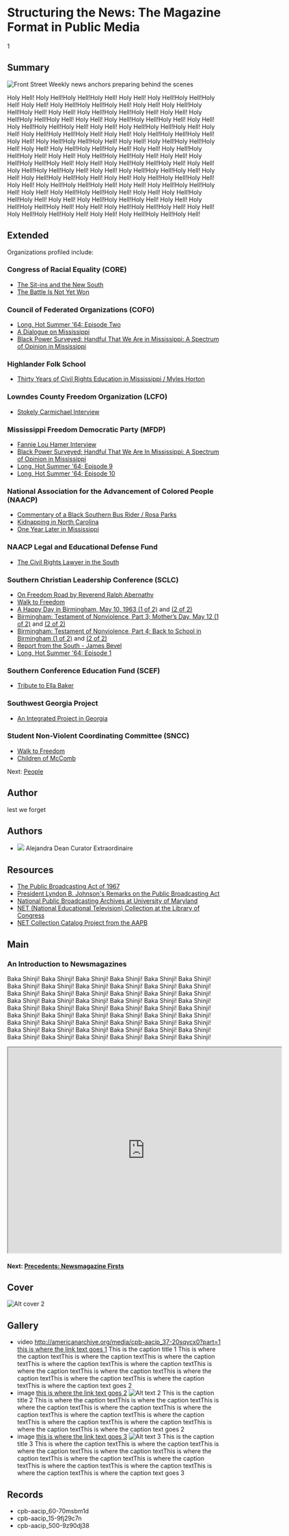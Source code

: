# Structuring the News: The Magazine Format in Public Media

1

## Summary

![Front Street Weekly news anchors preparing behind the scenes](https://s3.amazonaws.com/americanarchive.org/exhibits/AAPB_Exhibit_Newsmagazines_image1.jpg "Front Street Weekly news anchors preparing behind the scenes")

Holy Hell! Holy Hell!Holy Hell!Holy Hell! Holy Hell! Holy Hell!Holy Hell!Holy Hell! Holy Hell! Holy Hell!Holy Hell!Holy Hell! Holy Hell! Holy Hell!Holy Hell!Holy Hell! Holy Hell! Holy Hell!Holy Hell!Holy Hell! Holy Hell! Holy Hell!Holy Hell!Holy Hell! Holy Hell! Holy Hell!Holy Hell!Holy Hell! Holy Hell! Holy Hell!Holy Hell!Holy Hell! Holy Hell! Holy Hell!Holy Hell!Holy Hell! Holy Hell! Holy Hell!Holy Hell!Holy Hell! Holy Hell! Holy Hell!Holy Hell!Holy Hell! Holy Hell! Holy Hell!Holy Hell!Holy Hell! Holy Hell! Holy Hell!Holy Hell!Holy Hell! Holy Hell! Holy Hell!Holy Hell!Holy Hell! Holy Hell! Holy Hell!Holy Hell!Holy Hell! Holy Hell! Holy Hell!Holy Hell!Holy Hell! Holy Hell! Holy Hell!Holy Hell!Holy Hell! Holy Hell! Holy Hell!Holy Hell!Holy Hell! Holy Hell! Holy Hell!Holy Hell!Holy Hell! Holy Hell! Holy Hell!Holy Hell!Holy Hell! Holy Hell! Holy Hell!Holy Hell!Holy Hell! Holy Hell! Holy Hell!Holy Hell!Holy Hell! Holy Hell! Holy Hell!Holy Hell!Holy Hell! Holy Hell! Holy Hell!Holy Hell!Holy Hell! Holy Hell! Holy Hell!Holy Hell!Holy Hell! Holy Hell! Holy Hell!Holy Hell!Holy Hell! Holy Hell! Holy Hell!Holy Hell!Holy Hell! Holy Hell! Holy Hell!Holy Hell!Holy Hell! Holy Hell! Holy Hell!Holy Hell!Holy Hell! Holy Hell! Holy Hell!Holy Hell!Holy Hell! Holy Hell! Holy Hell!Holy Hell!Holy Hell! 

## Extended

Organizations profiled include: 


### Congress of Racial Equality (CORE)

- [The Sit-ins and the New South](/catalog/cpb-aacip_28-br8mc8rr6z)
- [The Battle Is Not Yet Won](/catalog/cpb-aacip_28-2z12n4zs1w)

### Council of Federated Organizations (COFO)

- [Long, Hot Summer '64: Episode Two](/catalog/cpb-aacip_15-02c86fs0)
- [A Dialogue on Mississippi](/catalog/cpb-aacip_15-945qgb91)
- [Black Power Surveyed; Handful That We Are in Mississippi: A Spectrum of Opinion in Mississippi](/catalog/cpb-aacip_15-9cj87k60)

### Highlander Folk School

- [Thirty Years of Civil Rights Education in Mississippi / Myles Horton](/catalog/cpb-aacip_28-xp6tx35q0h)

### Lowndes County Freedom Organization (LCFO)

-  [Stokely Carmichael Interview](/catalog/cpb-aacip_28-zw18k75h85)

### Mississippi Freedom Democratic Party (MFDP)

- [Fannie Lou Hamer Interview](/catalog/cpb-aacip_28-bg2h70895r)
- [Black Power Surveyed; Handful That We Are In Mississippi: A Spectrum of Opinion in Mississippi](/catalog/cpb-aacip_15-9cj87k60)
- [Long, Hot Summer '64; Episode 9](/catalog/cpb-aacip_15-12m646qz)
- [Long, Hot Summer '64; Episode 10](/catalog/cpb-aacip_15-87brvgm3)

### National Association for the Advancement of Colored People (NAACP)

- [Commentary of a Black Southern Bus Rider / Rosa Parks](/catalog/cpb-aacip_28-kw57d2qp45)
- [Kidnapping in North Carolina](/catalog/cpb-aacip_28-h707w67k6x)
- [One Year Later in Mississippi](/catalog/cpb-aacip_15-88qc028z)

### NAACP Legal and Educational Defense Fund

- [The Civil Rights Lawyer in the South](/catalog/cpb-aacip_28-1g0ht2gg9n)

### Southern Christian Leadership Conference (SCLC) 

- [On Freedom Road by Reverend Ralph Abernathy](/catalog/cpb-aacip_28-cz3222rk4w)
- [Walk to Freedom](/catalog/cpb-aacip_28-m61bk17469)
- [A Happy Day in Birmingham, May 10, 1963 (1 of 2)](/catalog/cpb-aacip_500-r785p02p) and [(2 of 2)](/catalog/cpb-aacip_500-m9023j32)
- [Birmingham: Testament of Nonviolence, Part 3; Mother’s Day, May 12 (1 of 2)](/catalog/cpb-aacip_500-ff3m1j0m) and [(2 of 2)](/catalog/cpb-aacip_500-cj87n27n)
- [Birmingham: Testament of Nonviolence, Part 4; Back to School in Birmingham (1 of 2)](/catalog/cpb-aacip_500-jq0svz1h) and [(2 of 2)](/catalog/cpb-aacip_500-z60c1503)
- [Report from the South - James Bevel](/catalog/cpb-aacip_28-j09w08ws94)
- [Long, Hot Summer '64: Episode 1](/catalog/cpb-aacip_15-50tqk2fw)

### Southern Conference Education Fund (SCEF)

- [Tribute to Ella Baker](/catalog/cpb-aacip_28-125q814w5v)

### Southwest Georgia Project

- [An Integrated Project in Georgia](/catalog/cpb-aacip_28-mk6542jr2r)

### Student Non-Violent Coordinating Committee (SNCC)

- [Walk to Freedom](/catalog/cpb-aacip_28-m61bk17469)
- [Children of McComb](/catalog/cpb-aacip_28-sj19k46b34)

Next: [People](/exhibits/civil-rights/people)


## Author
lest we forget

## Authors

- <img class="img-circle pull-left" src="https://s3.amazonaws.com/americanarchive.org/staff/adeanheadshot.jpg"/>
  <a class="name">Alejandra Dean</a>
  <a class="title">Curator Extraordinaire</a>

## Resources

- [The Public Broadcasting Act of 1967](http://www.cpb.org/aboutpb/act)
- [President Lyndon B. Johnson's Remarks on the Public Broadcasting Act](http://www.cpb.org/aboutpb/act/remarks)
- [National Public Broadcasting Archives at University of Maryland](http://www.lib.umd.edu/special/collections/massmedia/publicandeducationalbroadcasting)
- [NET (National Educational Television) Collection at the Library of Congress](http://www.loc.gov/rr/mopic/tvcoll.html#tele)
- [NET Collection Catalog Project from the AAPB](http://americanarchive.org/about-the-american-archive/projects/net-catalog)

## Main

### An Introduction to Newsmagazines

Baka Shinji! Baka Shinji! Baka Shinji! Baka Shinji! Baka Shinji! Baka Shinji! Baka Shinji! Baka Shinji! Baka Shinji! Baka Shinji! Baka Shinji! Baka Shinji! Baka Shinji! Baka Shinji! Baka Shinji! Baka Shinji! Baka Shinji! Baka Shinji! Baka Shinji! Baka Shinji! Baka Shinji! Baka Shinji! Baka Shinji! Baka Shinji! Baka Shinji! Baka Shinji! Baka Shinji! Baka Shinji! Baka Shinji! Baka Shinji! Baka Shinji! Baka Shinji! Baka Shinji! Baka Shinji! Baka Shinji! Baka Shinji! Baka Shinji! Baka Shinji! Baka Shinji! Baka Shinji! Baka Shinji! Baka Shinji! Baka Shinji! Baka Shinji! Baka Shinji! Baka Shinji! Baka Shinji! Baka Shinji! Baka Shinji! Baka Shinji! Baka Shinji! Baka Shinji! Baka Shinji! Baka Shinji! 

<iframe src="https://www.google.com/maps/d/embed?mid=1NJ7ZWitSg9maX_ootO-zmTf2Pq8&hl=en" width="640" height="480"></iframe>

#### Next: [Precedents: Newsmagazine Firsts](/exhibits/newsmagazines/precedents)

## Cover
  <img title="cover title 2" alt="Alt cover 2" src="https://s3.amazonaws.com/americanarchive.org/exhibits/AAPB_Exhibit_Newsmagazines_image5.jpg">

## Gallery

- <a class="type">video</a>
  <a class="media_url">http://americanarchive.org/media/cpb-aacip_37-20sqvcx0?part=1</a>
  <a class="link" href="http://www.cpb.org/link1">this is where the link text goes 1</a>
  <a class="caption-title">This is the caption title 1</a>
  <a class="caption-text">This is where the caption textThis is where the caption textThis is where the caption textThis is where the caption textThis is where the caption textThis is where the caption textThis is where the caption textThis is where the caption textThis is where the caption textThis is where the caption textThis is where the caption text goes 2</a>
- <a class="type">image</a>
  <a class="link" href="http://www.cpb.org/link2">this is where the link text goes 2</a>
  <img title="img title 2" alt="Alt text 2" src="https://s3.amazonaws.com/americanarchive.org/exhibits/AAPB_Exhibit_Newsmagazines_image2.jpg">
  <a class="caption-title">This is the caption title 2</a>
  <a class="caption-text">This is where the caption textThis is where the caption textThis is where the caption textThis is where the caption textThis is where the caption textThis is where the caption textThis is where the caption textThis is where the caption textThis is where the caption textThis is where the caption textThis is where the caption text goes 2</a>
- <a class="type">image</a>
  <a class="link" href="http://www.cpb.org/link3">this is where the link text goes 3</a>
  <img title="img title 3" alt="Alt text 3" src="https://s3.amazonaws.com/americanarchive.org/exhibits/AAPB_Exhibit_Newsmagazines_image3.jpg">
  <a class="caption-title">This is the caption title 3</a>
  <a class="caption-text">This is where the caption textThis is where the caption textThis is where the caption textThis is where the caption textThis is where the caption textThis is where the caption textThis is where the caption textThis is where the caption textThis is where the caption textThis is where the caption textThis is where the caption text goes 3</a>

## Records

- cpb-aacip_60-70msbm1d
- cpb-aacip_15-9fj29c7n
- cpb-aacip_500-9z90dj38
